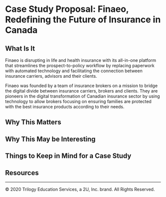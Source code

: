 # Case Study Proposal: Finaeo, Redefining the Future of Insurance in Canada

## What Is It

Finaeo is disrupting in life and health insurance with its all-in-one platform that streamlines the prospect-to-policy workflow by replacing paperwork with automated technology and facilitating the connection between insurance carriers, advisors and their clients.

Finaeo was founded by a team of insurance brokers on a mission to bridge the digital divide between insurance carriers, brokers and clients. They are pioneers in the digital transformation of Canadian insurance sector by using technology to allow brokers focusing on ensuring families are protected with the best insurance products according to their needs.

## Why This Matters

## Why This May be Interesting

## Things to Keep in Mind for a Case Study

## Resources

---
© 2020 Trilogy Education Services, a 2U, Inc. brand. All Rights Reserved.
